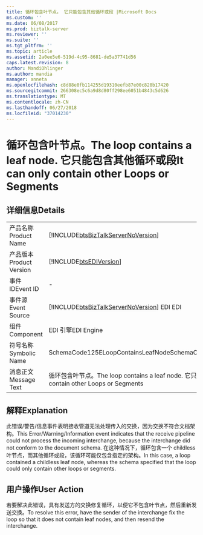 ```yaml
---
title: 循环包含叶节点。 它只能包含其他循环或段 |Microsoft Docs
ms.custom: ''
ms.date: 06/08/2017
ms.prod: biztalk-server
ms.reviewer: ''
ms.suite: ''
ms.tgt_pltfrm: ''
ms.topic: article
ms.assetid: 2a0ee5e6-519d-4c95-8681-de5a37741d56
caps.latest.revision: 8
author: MandiOhlinger
ms.author: mandia
manager: anneta
ms.openlocfilehash: c8d88e0fb114255d19310eefb87e00c820b17420
ms.sourcegitcommit: 266308ec5c6a9d8d80ff298ee6051b4843c5d626
ms.translationtype: MT
ms.contentlocale: zh-CN
ms.lasthandoff: 06/27/2018
ms.locfileid: "37014230"
---
```

# <a name="the-loop-contains-a-leaf-node-it-can-only-contain-other-loops-or-segments"></a><span data-ttu-id="5d745-103">循环包含叶节点。</span><span class="sxs-lookup"><span data-stu-id="5d745-103">The loop contains a leaf node.</span></span> <span data-ttu-id="5d745-104">它只能包含其他循环或段</span><span class="sxs-lookup"><span data-stu-id="5d745-104">It can only contain other Loops or Segments</span></span>
## <a name="details"></a><span data-ttu-id="5d745-105">详细信息</span><span class="sxs-lookup"><span data-stu-id="5d745-105">Details</span></span>  
  
|                 |                                                                                        |
|-----------------|----------------------------------------------------------------------------------------|
|  <span data-ttu-id="5d745-106">产品名称</span><span class="sxs-lookup"><span data-stu-id="5d745-106">Product Name</span></span>   |   [!INCLUDE[btsBizTalkServerNoVersion](../includes/btsbiztalkservernoversion-md.md)]   |
| <span data-ttu-id="5d745-107">产品版本</span><span class="sxs-lookup"><span data-stu-id="5d745-107">Product Version</span></span> |               [!INCLUDE[btsEDIVersion](../includes/btsediversion-md.md)]               |
|    <span data-ttu-id="5d745-108">事件 ID</span><span class="sxs-lookup"><span data-stu-id="5d745-108">Event ID</span></span>     |                                           -                                            |
|  <span data-ttu-id="5d745-109">事件源</span><span class="sxs-lookup"><span data-stu-id="5d745-109">Event Source</span></span>   | [!INCLUDE[btsBizTalkServerNoVersion](../includes/btsbiztalkservernoversion-md.md)]<span data-ttu-id="5d745-110"> EDI</span><span class="sxs-lookup"><span data-stu-id="5d745-110"> EDI</span></span> |
|    <span data-ttu-id="5d745-111">组件</span><span class="sxs-lookup"><span data-stu-id="5d745-111">Component</span></span>    |                                       <span data-ttu-id="5d745-112">EDI 引擎</span><span class="sxs-lookup"><span data-stu-id="5d745-112">EDI Engine</span></span>                                       |
|  <span data-ttu-id="5d745-113">符号名称</span><span class="sxs-lookup"><span data-stu-id="5d745-113">Symbolic Name</span></span>  |                           <span data-ttu-id="5d745-114">SchemaCode125ELoopContainsLeafNode</span><span class="sxs-lookup"><span data-stu-id="5d745-114">SchemaCode125ELoopContainsLeafNode</span></span>                           |
|  <span data-ttu-id="5d745-115">消息正文</span><span class="sxs-lookup"><span data-stu-id="5d745-115">Message Text</span></span>   |       <span data-ttu-id="5d745-116">循环包含叶节点。</span><span class="sxs-lookup"><span data-stu-id="5d745-116">The loop contains a leaf node.</span></span> <span data-ttu-id="5d745-117">它只能包含其他循环或段</span><span class="sxs-lookup"><span data-stu-id="5d745-117">It can only contain other Loops or Segments</span></span>       |
  
## <a name="explanation"></a><span data-ttu-id="5d745-118">解释</span><span class="sxs-lookup"><span data-stu-id="5d745-118">Explanation</span></span>  
 <span data-ttu-id="5d745-119">此错误/警告/信息事件表明接收管道无法处理传入的交换，因为交换不符合文档架构。</span><span class="sxs-lookup"><span data-stu-id="5d745-119">This Error/Warning/Information event indicates that the receive pipeline could not process the incoming interchange, because the interchange did not conform to the document schema.</span></span> <span data-ttu-id="5d745-120">在这种情况下，循环包含一个 childless 叶节点，而其他循环或段，该循环可能仅包含指定的架构。</span><span class="sxs-lookup"><span data-stu-id="5d745-120">In this case, a loop contained a childless leaf node, whereas the schema specified that the loop could only contain other loops or segments.</span></span>  
  
## <a name="user-action"></a><span data-ttu-id="5d745-121">用户操作</span><span class="sxs-lookup"><span data-stu-id="5d745-121">User Action</span></span>  
 <span data-ttu-id="5d745-122">若要解决此错误，具有发送方的交换修复循环，以便它不包含叶节点，然后重新发送交换。</span><span class="sxs-lookup"><span data-stu-id="5d745-122">To resolve this error, have the sender of the interchange fix the loop so that it does not contain leaf nodes, and then resend the interchange.</span></span>
